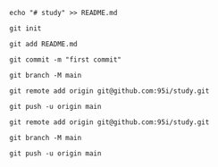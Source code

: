 ```echo "# study" >> README.md```

```git init```

```git add README.md```

```git commit -m "first commit"```

```git branch -M main```

```git remote add origin git@github.com:95i/study.git```

```git push -u origin main```



```git remote add origin git@github.com:95i/study.git```

```git branch -M main```

```git push -u origin main```
